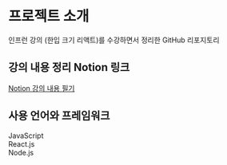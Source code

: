 # 프로젝트 소개

인프런 강의 (한입 크기 리액트)를 수강하면서 정리한 GitHub 리포지토리

## 강의 내용 정리 Notion 링크

<!-- [Notion 강의 내용 필기](https://www.notion.so/268217c0599a80dfacf3c68f832ba323?source=copy_link{:target="_blank"}) -->

<a href="https://www.notion.so/268217c0599a80dfacf3c68f832ba323?source=copy_link" target="_blank">Notion 강의 내용 필기</a>

## 사용 언어와 프레임워크

JavaScript  
React.js  
Node.js
